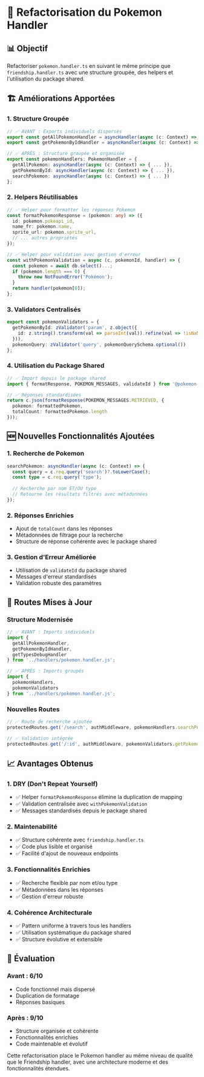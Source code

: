 # 🎯 Refactorisation du Pokemon Handler

## 📊 **Objectif**
Refactoriser `pokemon.handler.ts` en suivant le même principe que `friendship.handler.ts` avec une structure groupée, des helpers et l'utilisation du package shared.

## 🏗️ **Améliorations Apportées**

### 1. **Structure Groupée**
```typescript
// ✅ AVANT : Exports individuels dispersés
export const getAllPokemonHandler = asyncHandler(async (c: Context) => { ... });
export const getPokemonByIdHandler = asyncHandler(async (c: Context) => { ... });

// ✅ APRÈS : Structure groupée et organisée
export const pokemonHandlers: PokemonHandler = {
  getAllPokemon: asyncHandler(async (c: Context) => { ... }),
  getPokemonById: asyncHandler(async (c: Context) => { ... }),
  searchPokemon: asyncHandler(async (c: Context) => { ... })
};
```

### 2. **Helpers Réutilisables**
```typescript
// ✅ Helper pour formatter les réponses Pokemon
const formatPokemonResponse = (pokemon: any) => ({
  id: pokemon.pokeapi_id,
  name_fr: pokemon.name,
  sprite_url: pokemon.sprite_url,
  // ... autres propriétés
});

// ✅ Helper pour validation avec gestion d'erreur
const withPokemonValidation = async (c, pokemonId, handler) => {
  const pokemon = await db.select()...;
  if (pokemon.length === 0) {
    throw new NotFoundError('Pokémon');
  }
  return handler(pokemon[0]);
};
```

### 3. **Validators Centralisés**
```typescript
export const pokemonValidators = {
  getPokemonById: zValidator('param', z.object({ 
    id: z.string().transform(val => parseInt(val)).refine(val => !isNaN(val))
  })),
  pokemonQuery: zValidator('query', pokemonQuerySchema.optional())
};
```

### 4. **Utilisation du Package Shared**
```typescript
// ✅ Import depuis le package shared
import { formatResponse, POKEMON_MESSAGES, validateId } from '@pokemon-battle/shared';

// ✅ Réponses standardisées
return c.json(formatResponse(POKEMON_MESSAGES.RETRIEVED, {
  pokemon: formattedPokemon,
  totalCount: formattedPokemon.length
}));
```

## 🆕 **Nouvelles Fonctionnalités Ajoutées**

### 1. **Recherche de Pokemon**
```typescript
searchPokemon: asyncHandler(async (c: Context) => {
  const query = c.req.query('search')?.toLowerCase();
  const type = c.req.query('type');
  
  // Recherche par nom ET/OU type
  // Retourne les résultats filtrés avec métadonnées
});
```

### 2. **Réponses Enrichies**
- Ajout de `totalCount` dans les réponses
- Métadonnées de filtrage pour la recherche
- Structure de réponse cohérente avec le package shared

### 3. **Gestion d'Erreur Améliorée**
- Utilisation de `validateId` du package shared
- Messages d'erreur standardisés
- Validation robuste des paramètres

## 🔄 **Routes Mises à Jour**

### Structure Modernisée
```typescript
// ✅ AVANT : Imports individuels
import { 
  getAllPokemonHandler,
  getPokemonByIdHandler,
  getTypesDebugHandler
} from '../handlers/pokemon.handler.js';

// ✅ APRÈS : Imports groupés
import { 
  pokemonHandlers,
  pokemonValidators
} from '../handlers/pokemon.handler.js';
```

### Nouvelles Routes
```typescript
// ✅ Route de recherche ajoutée
protectedRoutes.get('/search', authMiddleware, pokemonHandlers.searchPokemon);

// ✅ Validation intégrée
protectedRoutes.get('/:id', authMiddleware, pokemonValidators.getPokemonById, pokemonHandlers.getPokemonById);
```

## 📈 **Avantages Obtenus**

### 1. **DRY (Don't Repeat Yourself)**
- ✅ Helper `formatPokemonResponse` élimine la duplication de mapping
- ✅ Validation centralisée avec `withPokemonValidation`
- ✅ Messages standardisés depuis le package shared

### 2. **Maintenabilité**
- ✅ Structure cohérente avec `friendship.handler.ts`
- ✅ Code plus lisible et organisé
- ✅ Facilité d'ajout de nouveaux endpoints

### 3. **Fonctionnalités Enrichies**
- ✅ Recherche flexible par nom et/ou type
- ✅ Métadonnées dans les réponses
- ✅ Gestion d'erreur robuste

### 4. **Cohérence Architecturale**
- ✅ Pattern uniforme à travers tous les handlers
- ✅ Utilisation systématique du package shared
- ✅ Structure évolutive et extensible

## 🎯 **Évaluation**

### Avant : 6/10
- Code fonctionnel mais dispersé
- Duplication de formatage
- Réponses basiques

### Après : 9/10
- Structure organisée et cohérente
- Fonctionnalités enrichies
- Code maintenable et évolutif

Cette refactorisation place le Pokemon handler au même niveau de qualité que le Friendship handler, avec une architecture moderne et des fonctionnalités étendues. 